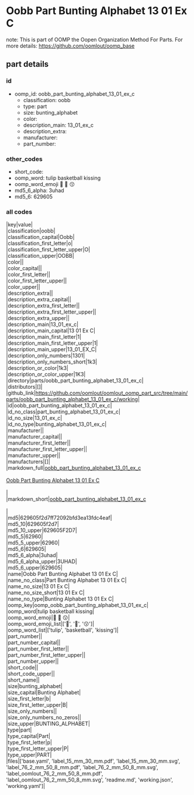 # Oobb Part Bunting Alphabet 13 01 Ex C  

note: This is part of OOMP the Oopen Organization Method For Parts. For more details: https://github.com/oomlout/oomp_base

##  part details





### id
* oomp_id: oobb_part_bunting_alphabet_13_01_ex_c
  * classification: oobb
  * type: part
  * size: bunting_alphabet
  * color: 
  * description_main: 13_01_ex_c
  * description_extra: 
  * manufacturer: 
  * part_number: 

### other_codes
* short_code: 
* oomp_word: tulip basketball kissing
* oomp_word_emoji :tulip: :basketball: :kissing:
* md5_6_alpha: 3uhad
* md5_6: 629605

### all codes 
|key|value|  
|classification|oobb|  
|classification_capital|Oobb|  
|classification_first_letter|o|  
|classification_first_letter_upper|O|  
|classification_upper|OOBB|  
|color||  
|color_capital||  
|color_first_letter||  
|color_first_letter_upper||  
|color_upper||  
|description_extra||  
|description_extra_capital||  
|description_extra_first_letter||  
|description_extra_first_letter_upper||  
|description_extra_upper||  
|description_main|13_01_ex_c|  
|description_main_capital|13 01 Ex C|  
|description_main_first_letter|1|  
|description_main_first_letter_upper|1|  
|description_main_upper|13_01_EX_C|  
|description_only_numbers|1301|  
|description_only_numbers_short|1k3|  
|description_or_color|1k3|  
|description_or_color_upper|1K3|  
|directory|parts/oobb_part_bunting_alphabet_13_01_ex_c|  
|distributors|[]|  
|github_link|https://github.com/oomlout/oomlout_oomp_part_src/tree/main/parts/oobb_part_bunting_alphabet_13_01_ex_c/working|  
|id|oobb_part_bunting_alphabet_13_01_ex_c|  
|id_no_class|part_bunting_alphabet_13_01_ex_c|  
|id_no_size|13_01_ex_c|  
|id_no_type|bunting_alphabet_13_01_ex_c|  
|manufacturer||  
|manufacturer_capital||  
|manufacturer_first_letter||  
|manufacturer_first_letter_upper||  
|manufacturer_upper||  
|manufacturers|[]|  
|markdown_full|[oobb_part_bunting_alphabet_13_01_ex_c](https://github.com/oomlout/oomlout_oomp_part_src/tree/main/parts/oobb_part_bunting_alphabet_13_01_ex_c/working)<br>[](https://github.com/oomlout/oomlout_oomp_part_src/tree/main/parts/oobb_part_bunting_alphabet_13_01_ex_c/working)<br>[Oobb Part Bunting Alphabet 13 01 Ex C](https://github.com/oomlout/oomlout_oomp_part_src/tree/main/parts/oobb_part_bunting_alphabet_13_01_ex_c/working)<br><br>|  
|markdown_short|[oobb_part_bunting_alphabet_13_01_ex_c](https://github.com/oomlout/oomlout_oomp_part_src/tree/main/parts/oobb_part_bunting_alphabet_13_01_ex_c/working)<br><br>|  
|md5|629605f2d7ff72092bfd3ea13fdc4eaf|  
|md5_10|629605f2d7|  
|md5_10_upper|629605F2D7|  
|md5_5|62960|  
|md5_5_upper|62960|  
|md5_6|629605|  
|md5_6_alpha|3uhad|  
|md5_6_alpha_upper|3UHAD|  
|md5_6_upper|629605|  
|name|Oobb Part Bunting Alphabet 13 01 Ex C|  
|name_no_class|Part Bunting Alphabet 13 01 Ex C|  
|name_no_size|13 01 Ex C|  
|name_no_size_short|13 01 Ex C|  
|name_no_type|Bunting Alphabet 13 01 Ex C|  
|oomp_key|oomp_oobb_part_bunting_alphabet_13_01_ex_c|  
|oomp_word|tulip basketball kissing|  
|oomp_word_emoji|:tulip: :basketball: :kissing:|  
|oomp_word_emoji_list|[':tulip:', ':basketball:', ':kissing:']|  
|oomp_word_list|['tulip', 'basketball', 'kissing']|  
|part_number||  
|part_number_capital||  
|part_number_first_letter||  
|part_number_first_letter_upper||  
|part_number_upper||  
|short_code||  
|short_code_upper||  
|short_name||  
|size|bunting_alphabet|  
|size_capital|Bunting Alphabet|  
|size_first_letter|b|  
|size_first_letter_upper|B|  
|size_only_numbers||  
|size_only_numbers_no_zeros||  
|size_upper|BUNTING_ALPHABET|  
|type|part|  
|type_capital|Part|  
|type_first_letter|p|  
|type_first_letter_upper|P|  
|type_upper|PART|  
|files|['base.yaml', 'label_15_mm_30_mm.pdf', 'label_15_mm_30_mm.svg', 'label_76_2_mm_50_8_mm.pdf', 'label_76_2_mm_50_8_mm.svg', 'label_oomlout_76_2_mm_50_8_mm.pdf', 'label_oomlout_76_2_mm_50_8_mm.svg', 'readme.md', 'working.json', 'working.yaml']|  
